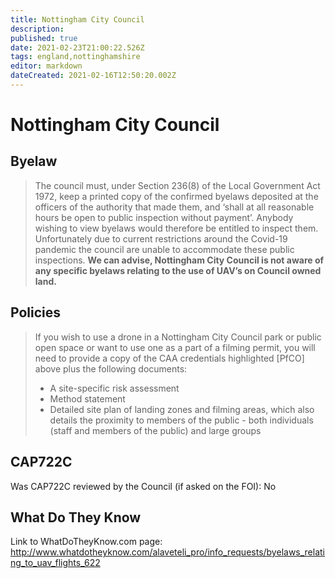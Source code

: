 ```yaml
---
title: Nottingham City Council
description: 
published: true
date: 2021-02-23T21:00:22.526Z
tags: england,nottinghamshire
editor: markdown
dateCreated: 2021-02-16T12:50:20.002Z
---
```


# Nottingham City Council

## Byelaw
> The council must, under Section 236(8) of the Local Government Act 1972, keep a printed copy of the confirmed byelaws deposited at the officers of the authority that made them, and ‘shall at all reasonable hours be open to public inspection without payment’. Anybody wishing to view byelaws would therefore be entitled to inspect them. Unfortunately due to current restrictions around the Covid-19 pandemic the council are unable to accommodate these public inspections. 
> **We can advise, Nottingham City Council is not aware of any specific byelaws relating to the use of UAV’s on Council owned land.**

## Policies
> If you wish to use a drone in a Nottingham City Council park or public open space or want to use one as a part of a filming permit, you will need to provide a copy of the CAA credentials highlighted [PfCO] above plus the following documents:
> - A site-specific risk assessment
> - Method statement
> - Detailed site plan of landing zones and filming areas, which also details the proximity to members of the public - both individuals (staff and members of the public) and large groups

## CAP722C

Was CAP722C reviewed by the Council (if asked on the FOI): No

## What Do They Know

Link to WhatDoTheyKnow.com page:
http://www.whatdotheyknow.com/alaveteli_pro/info_requests/byelaws_relating_to_uav_flights_622

